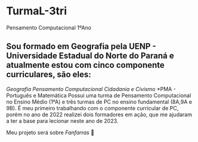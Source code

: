 # TurmaL-3tri
Pensamento Computacional 1ºAno
## Sou formado em Geografia pela UENP - Universidade Estadual do Norte do Paraná e atualmente estou com cinco componente curriculares, são eles:
*Geografia*
*Pensamento Computacional*
*Cidadania e Civismo*
*PMA - Português e Matemática
  Possui uma turma de Pensamento Computacional no Ensino Médio (1ºA) e três turmas de PC no ensino fundamental (8A,9A e 9B).
 É meu primeiro trabalhando com o componente curricular de PC, porém no ano de 2022 realizei dois formadores em ação, que me ajudaram a ter a base para lecionar neste ano de 2023.

 Meu projeto será sobre _Fanfarras_ 🥁
